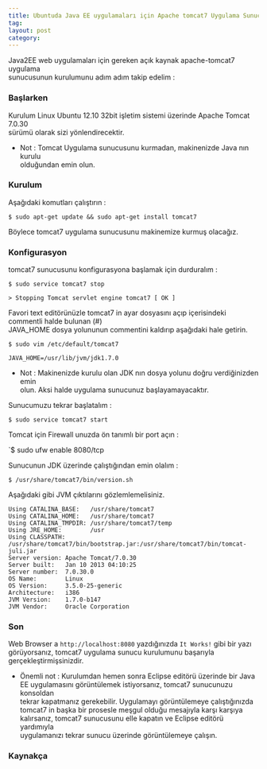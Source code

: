 ```yaml
---
title: Ubuntuda Java EE uygulamaları için Apache tomcat7 Uygulama Sunucusunun Kurulumu
tag:  
layout: post
category: 
---
```

  
  Java2EE web uygulamaları için gereken açık kaynak apache-tomcat7 uygulama  
  sunucusunun kurulumunu adım adım takip edelim :

### Başlarken  

  Kurulum Linux Ubuntu 12.10 32bit işletim sistemi üzerinde Apache Tomcat 7.0.30  
  sürümü olarak sizi yönlendirecektir.    

  *  Not : Tomcat Uygulama sunucusunu kurmadan, makinenizde Java nın kurulu  
  olduğundan emin olun.  

### Kurulum  

  Aşağıdaki komutları çalıştırın :  

  `$ sudo apt-get update && sudo apt-get install tomcat7`

  Böylece tomcat7 uygulama sunucusunu makinemize kurmuş olacağız.  

### Konfigurasyon  

  tomcat7 sunucusunu konfigurasyona başlamak için durduralım :

  `$ sudo service tomcat7 stop`

  `> Stopping Tomcat servlet engine tomcat7 [ OK ]`

  Favori text editörünüzle tomcat7 in ayar dosyasını açıp içerisindeki commentli halde bulunan (#)  
  JAVA_HOME dosya yolununun commentini kaldırıp aşağıdaki hale getirin.  

  `$ sudo vim /etc/default/tomcat7`

  `JAVA_HOME=/usr/lib/jvm/jdk1.7.0`

  *  Not : Makinenizde kurulu olan JDK nın dosya yolunu doğru verdiğinizden emin  
  olun. Aksi halde uygulama sunucunuz başlayamayacaktır.  

  Sunucumuzu tekrar başlatalım :  

  `$ sudo service tomcat7 start`

  Tomcat için Firewall unuzda ön tanımlı bir port açın :

  `$ sudo ufw enable 8080/tcp
 
  Sunucunun JDK üzerinde çalıştığından emin olalım :

  `$ /usr/share/tomcat7/bin/version.sh`

  Aşağıdaki gibi JVM çıktılarını gözlemlemelisiniz.  

  ```
  Using CATALINA_BASE:   /usr/share/tomcat7  	  
  Using CATALINA_HOME:   /usr/share/tomcat7  	  
  Using CATALINA_TMPDIR: /usr/share/tomcat7/temp  	  
  Using JRE_HOME:        /usr  	  
  Using CLASSPATH:  	
  /usr/share/tomcat7/bin/bootstrap.jar:/usr/share/tomcat7/bin/tomcat-juli.jar  	 
  Server version: Apache Tomcat/7.0.30  		
  Server built:   Jan 10 2013 04:10:25  		
  Server number:  7.0.30.0  	
  OS Name:        Linux  		
  OS Version:     3.5.0-25-generic    
  Architecture:   i386  
  JVM Version:    1.7.0-b147  
  JVM Vendor:     Oracle Corporation  
  ```
  
### Son  

  Web Browser a `http://localhost:8080` yazdığınızda `It Works!` gibi bir yazı    
  görüyorsanız, tomcat7 uygulama sunucu kurulumunu başarıyla  
  gerçekleştirmişsinizdir.  

  * Önemli not : Kurulumdan hemen sonra Eclipse editörü üzerinde bir
  Java EE uygulamasını görüntülemek istiyorsanız, tomcat7 sunucunuzu konsoldan  
  tekrar kapatmanız gerekebilir. Uygulamayı görüntülemeye çalıştığınızda  
  tomcat7 in başka bir prosesle meşgul olduğu mesajıyla karşı karşıya 
  kalırsanız, tomcat7 sunucusunu elle kapatın ve Eclipse editörü yardımıyla  
  uygulamanızı tekrar sunucu üzerinde görüntülemeye çalışın.  

  ### Kaynakça 



